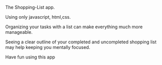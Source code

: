 
The Shopping-List app.

Using only javascript, html,css.

Organizing your tasks with a list can make everything much more manageable.

Seeing a clear outline of your completed and uncompleted shopping list may help keeping you mentally focused.

Have fun using this app


